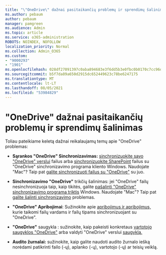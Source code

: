 ```yaml
---
title: "\"OneDrive\" dažnai pasitaikančių problemų ir sprendimų šalinimas"
ms.author: pebaum
author: pebaum
manager: pamgreen
ms.audience: Admin
ms.topic: article
ms.service: o365-administration
ROBOTS: NOINDEX, NOFOLLOW
localization_priority: Normal
ms.collection: Admin_O365
ms.custom:
- "9000293"
- "1901"
ms.openlocfilehash: 028df27091397c0aba894683e3f6dd5b3e0fbc0b0170c7cc96d4da423dfd3119
ms.sourcegitcommit: b5f7da89a650d2915dc652449623c78be6247175
ms.translationtype: MT
ms.contentlocale: lt-LT
ms.lasthandoff: 08/05/2021
ms.locfileid: "53984829"
---
```

# <a name="onedrive-common-issues-and-resolutions"></a>"OneDrive" dažnai pasitaikančių problemų ir sprendimų šalinimas

Toliau pateikiame keletą dažnai reikalaujamų temų apie "OneDrive" problemas:

- **Sąrankos "OneDrive" Sinchronizavimas:** [sinchronizuokite savo "OneDrive" verslui](https://go.microsoft.com/fwlink/?linkid=533375) failus arba [sinchronizuokite SharePoint](https://go.microsoft.com/fwlink/?linkid=871666) failus su "OneDrive" sinchronizavimo programa kliento Windows.  Naudojate "Mac"? Taip pat [galite sinchronizuoti failus su "OneDrive"](https://support.office.com/article/Sync-files-with-the-OneDrive-sync-client-on-Mac-OS-X-d11b9f29-00bb-4172-be39-997da46f913f) su juo.

- **Sinchronizavimo "OneDrive"** trikčių šalinimas: jei "OneDrive" failų nesinchronizuoja taip, kaip tikitės, galite [pašalinti "OneDrive" sinchronizavimo programa triktis](https://go.microsoft.com/fwlink/?linkid=866431) Windows. Naudojate "Mac"? Taip pat [galite šalinti sinchronizavimo](https://support.office.com/article/fix-onedrive-sync-problems-on-a-mac-af3012d7-13ec-4ac9-bbb1-ebcd2a0cd756) problemas.
- **"OneDrive" Apribojimai**: Sužinokite apie [apribojimus ir apribojimus,](https://support.office.com/article/Invalid-file-names-and-file-types-in-OneDrive-OneDrive-for-Business-and-SharePoint-64883a5d-228e-48f5-b3d2-eb39e07630fa) kurie taikomi failų vardams ir failų tipams sinchronizuojant su "OneDrive".
- **"OneDrive"** saugykla : sužinokite, kaip pakeisti konkretaus [vartotojo saugyklos "OneDrive"](https://docs.microsoft.com/onedrive/change-user-storage) arba valdyti "OneDrive" verslui [saugyklą.](https://support.office.com/article/Manage-your-OneDrive-for-Business-storage-31519161-059C-4764-B6F8-F5CD29F7FE68)
- **Audito žurnalai:** sužinokite, kaip galite naudoti audito žurnalo iešką norėdami patikrinti failo (-ų), aplanko (-ų), vartotojo (-ų) ar teisių veiklą. [](https://docs.microsoft.com/microsoft-365/compliance/search-the-audit-log-in-security-and-compliance#search-the-audit-log) 
